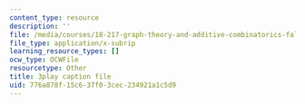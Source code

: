 ```yaml
---
content_type: resource
description: ''
file: /media/courses/18-217-graph-theory-and-additive-combinatorics-fall-2019/776a878f15c637f03cec234921a1c5d9_TgPcNnUrE24.srt
file_type: application/x-subrip
learning_resource_types: []
ocw_type: OCWFile
resourcetype: Other
title: 3play caption file
uid: 776a878f-15c6-37f0-3cec-234921a1c5d9
---
```

